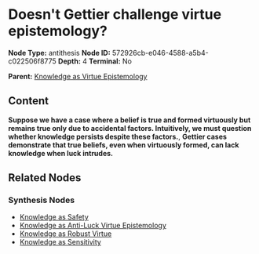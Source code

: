 # Doesn't Gettier challenge virtue epistemology?

**Node Type:** antithesis
**Node ID:** 572926cb-e046-4588-a5b4-c022506f8775
**Depth:** 4
**Terminal:** No

**Parent:** [Knowledge as Virtue Epistemology](knowledge-as-virtue-epistemology-synthesis-4ce64a9e-2f82-4b0b-af1f-0a65350b2ce6.md)

## Content

**Suppose we have a case where a belief is true and formed virtuously but remains true only due to accidental factors. Intuitively, we must question whether knowledge persists despite these factors.**, **Gettier cases demonstrate that true beliefs, even when virtuously formed, can lack knowledge when luck intrudes.**

## Related Nodes

### Synthesis Nodes

- [Knowledge as Safety](knowledge-as-safety-synthesis-8d82dc7f-335d-40bc-8ab2-cc70fcc41365.md)
- [Knowledge as Anti-Luck Virtue Epistemology](knowledge-as-anti-luck-virtue-epistemology-synthesis-bdde659d-295a-4207-9647-1a53aa087427.md)
- [Knowledge as Robust Virtue](knowledge-as-robust-virtue-synthesis-617b3348-f673-4610-94fb-fe5db2b01369.md)
- [Knowledge as Sensitivity](knowledge-as-sensitivity-synthesis-e7645f8e-1cd3-443e-aad8-c7a843081e52.md)
